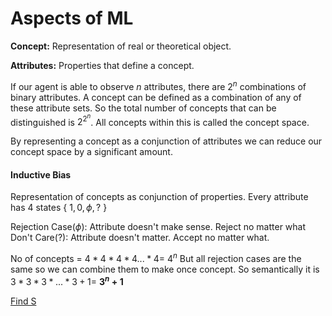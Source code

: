 # Aspects of ML

**Concept:** Representation of real or theoretical object.

**Attributes:** Properties that define a concept.

If our agent is able to observe *n* attributes, there are $2^n$ combinations of binary attributes. A concept can be defined as a combination of any of these attribute sets.
So the total number of concepts that can be distinguished is $2^{2^n}$. All concepts within this is called the concept space.

By representing a concept as a conjunction of attributes we can reduce our concept space by a significant amount.

#### Inductive Bias
Representation of concepts as conjunction of properties.
Every attribute has 4 states { $1, 0,\phi, ?$ }

Rejection Case($\phi$): Attribute doesn't make sense. Reject no matter what  
Don't Care($?$): Attribute doesn't matter. Accept no matter what.

No of concepts = $4*4*4*4 ... *4 =$         $4^n$ 
But all rejection cases are the same so we can combine them to make once concept.
So semantically it is $3*3*3* ... *3 +1 =$     **$3^n+1$** 

[Find S](find-s.md)
